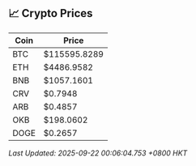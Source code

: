 ## 📈 Crypto Prices

| Coin | Price |
| ---- | ----- |
| BTC | $115595.8289 |
| ETH | $4486.9582 |
| BNB | $1057.1601 |
| CRV | $0.7948 |
| ARB | $0.4857 |
| OKB | $198.0602 |
| DOGE | $0.2657 |

_Last Updated: 2025-09-22 00:06:04.753 +0800 HKT_